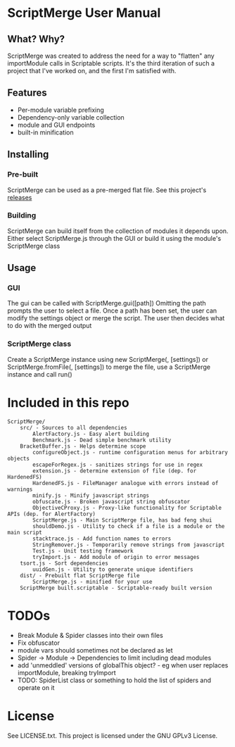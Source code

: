 # ScriptMerge User Manual

## What? Why?
ScriptMerge was created to address the need for a way to "flatten" any importModule calls in Scriptable scripts. It's the third iteration of such a project that I've worked on, and the first I'm satisfied with.

## Features
 - Per-module variable prefixing
 - Dependency-only variable collection
 - module and GUI endpoints
 - built-in minification

## Installing

### Pre-built
ScriptMerge can be used as a pre-merged flat file. See this project's [releases](https://github.com/oezingle/ScriptMerge/releases)

### Building
ScriptMerge can build itself from the collection of modules it depends upon. Either select ScriptMerge.js through the GUI or build it using the module's ScriptMerge class


## Usage

### GUI
The gui can be called with 
ScriptMerge.gui([path])
Omitting the path prompts the user to select a file. Once a path has been set, the user can modify the settings object or merge the script. The user then decides what to do with the merged output

### ScriptMerge class
Create a ScriptMerge instance using
new ScriptMerge(<content>, [settings])
or
ScriptMerge.fromFile(<path>, [settings])
to merge the file, use a ScriptMerge instance and call run() 


# Included in this repo
```
ScriptMerge/
    src/ - Sources to all dependencies
        AlertFactory.js - Easy alert building
        Benchmark.js - Dead simple benchmark utility
	BracketBuffer.js - Helps determine scope
        configureObject.js - runtime configuration menus for arbitrary objects
        escapeForRegex.js - sanitizes strings for use in regex
        extension.js - determine extension of file (dep. for HardenedFS)
        HardenedFS.js - FileManager analogue with errors instead of warnings
        minify.js - Minify javascript strings
        obfuscate.js - Broken javascript string obfuscator
        ObjectiveCProxy.js - Proxy-like functionality for Scriptable APIs (dep. for AlertFactory)
        ScriptMerge.js - Main ScriptMerge file, has bad feng shui
        shouldDemo.js - Utility to check if a file is a module or the main script
        stacktrace.js - Add function names to errors
        StringRemover.js - Temporarily remove strings from javascript
        Test.js - Unit testing framework
        tryImport.js - Add module of origin to error messages
	tsort.js - Sort dependencies
        uuidGen.js - Utility to generate unique identifiers
    dist/ - Prebuilt flat ScriptMerge file
        ScriptMerge.js - minified for your use
	ScriptMerge built.scriptable - Scriptable-ready built version
```

# TODOs
 - Break Module & Spider classes into their own files
 - Fix obfuscator
 - module vars should sometimes not be declared as let
 - Spider -> Module -> Dependencies to limit including dead modules
 - add 'unmeddled' versions of globalThis object? - eg when user replaces importModule, breaking tryImport
 - TODO: SpiderList class or something to hold the list of spiders and operate on it

# License
See LICENSE.txt. This project is licensed under the GNU GPLv3 License.
